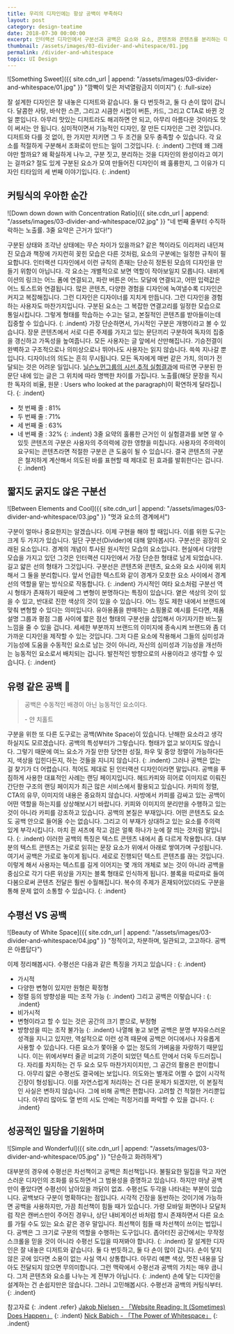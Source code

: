 ```yaml
---
title: 우리의 디자인에는 항상 공백이 부족하다
layout: post
category: design-teatime
date: 2018-07-30 00:00:00
excerpt: 인터랙션 디자인에서 구분선과 공백은 요소와 요소, 콘텐츠와 콘텐츠를 분리하는 대표적인 도구입니다. 같은 듯 다른 이 두 가지를 비교해봅시다.
thumbnail: /assets/images/03-divider-and-whitespace/01.jpg
permalink: /divider-and-whitespace
topic: UI Design
---
```

![Something Sweet]({{ site.cdn_url | append: "/assets/images/03-divider-and-whitespace/01.jpg" }} "깜빡이 잊은 저녁열람금지 이미지")
{: .full-size}

잘 설계한 디자인은 잘 내놓은 디저트와 같습니다. 둘 다 번듯하고, 둘 다 손이 많이 갑니다. 달콤한 사탕, 바삭한 스콘, 그리고 시큼한 시럽이 버튼, 카드, 그리고 CTA로 바뀐 것일 뿐입니다. 아무리 맛있는 디저트라도 해괴하면 안 되고, 아무리 아름다운 것이라도 맛이 써서는 안 됩니다. 심미적이면서 기능적인 디자인, 잘 만든 디자인은 그런 것입니다. 디저트와 다를 것 없이, 한 가지만 지키면 그 두 조건을 모두 충족할 수 있습니다. 각 요소를 적절하게 구분해서 조화로이 만드는 일이 그것입니다.
{: .indent}
그런데 왜 그래야만 할까요? 왜 확실하게 나누고, 구분 짓고, 분리하는 것을 디자인의 완성이라고 여기는 걸까요? 절도 있게 구분된 요소가 모여 만들어진 디자인이 왜 훌륭한지, 그 이유가 디자인 티타임의 세 번째 이야기입니다.
{: .indent}

## 커팅식의 우아한 순간

![Down down down with Concentration Ratio]({{ site.cdn_url | append: "/assets/images/03-divider-and-whitespace/02.jpg" }} "네 번째 줄부터 수직하락하는 노출률. 3줄 요약은 근거가 있다!")

구분된 상태와 조각난 상태에는 무슨 차이가 있을까요? 같은 책이라도 이리저리 내던져진 모습과 책장에 가지런히 꽂힌 모습은 다른 것처럼, 요소의 구분에는 일정한 규칙이 필요합니다. 인터랙션 디자인에서 이런 규칙의 존재는 단순히 정돈된 모습의 디자인을 만들기 위함이 아닙니다. 각 요소는 개별적으로 보면 역할이 작아보일지 모릅니다. 내비게이션의 링크는 어느 폼에 연결되고, 파란 버튼은 어느 모달에 연결되고, 어떤 입력값은 어느 토스트와 연결됩니다. 많은 콘텐츠, 다양한 경험을 디자인에 녹여낼수록 디자인은 커지고 복잡해집니다. 그런 디자인은 디자이너를 지치게 만듭니다. 그런 디자인을 경험하는 사용자도 마찬가지입니다. 구분된 요소는 그 복잡한 연결고리를 일정한 모습으로 통일시킵니다. 그렇게 형태를 학습하는 수고는 덜고, 본질적인 콘텐츠를 받아들이는데 집중할 수 있습니다.
{: .indent}
가장 단순하면서, 가시적인 구분은 개행이라고 볼 수 있습니다. 장문 콘텐츠에서 서로 다른 주제를 가지고 있는 문단끼리 구분하여 독자의 집중을 갱신하고 가독성을 높여줍니다. 모든 사용자는 글 앞에서 산만해집니다. 기승전결이 완벽하고 구조적으로나 의미상으로나 뛰어나도 사용자는 읽지 않습니다. 쓱쓱 지나갈 뿐입니다. 디자이너의 의도는 흔히 무시됩니다. 모든 독자에게 매번 같은 가치, 의미가 전달되는 것은 어려운 일입니다. [닐슨노먼그룹의 시선 추적 실험결과](https://www.nngroup.com/articles/website-reading/)에 따르면 구분된 한 문단 내에 있는 글은 그 위치에 따라 명백한 차이를 가집니다. 노출률(해당 문장을 직시한 독자의 비율, 원문 : Users who looked at the paragraph)이 확연하게 달라집니다.
{: .indent}
- 첫 번째 줄 : 81%
- 두 번째 줄 : 71%
- 세 번째 줄 : 63%
- 네 번째 줄 : 32%
{: .indent}
3줄 요약의 훌륭한 근거인 이 실험결과를 보면 알 수 있듯 콘텐츠의 구분은 사용자의 주의력에 강한 영향을 미칩니다. 사용자의 주의력이 요구되는 콘텐츠라면 적절한 구분은 큰 도움이 될 수 있습니다. 결국 콘텐츠의 구분은 철저하게 계산해서 의도된 바를 표현할 때 제대로 된 효과를 발휘한다는 겁니다.
{: .indent}

## 짧지도 굵지도 않은 구분선

![Between Elements and Cool]({{ site.cdn_url | append: "/assets/images/03-divider-and-whitespace/03.jpg" }} "멋과 요소의 경계에서")

구분이 얼마나 중요한지는 알겠습니다. 이제 구현을 해야 할 때입니다. 이를 위한 도구는 크게 두 가지가 있습니다. 일단 구분선(Divider)에 대해 알아봅시다. 구분선은 굉장히 오래된 요소입니다. 경계의 개념이 투사된 원시적인 모습의 요소입니다. 현실에서 다양한 모습을 가지고 있던 그것은 인터랙션 디자인에서 가장 단순한 형태로 남게 되었습니다. 길고 얇은 선의 형태가 그것입니다. 구분선은 콘텐츠와 콘텐츠, 요소와 요소 사이에 위치해서 그 둘을 분리합니다. 앞서 언급한 텍스트와 같이 경계가 모호한 요소 사이에서 경계선의 역할을 맡는 방식으로 작동합니다.
{: .indent}
가시적인 여타 요소처럼 구분선 역시 형태가 존재하기 때문에 그 변형이 분명하다는 특징이 있습니다. 옅은 색상의 것이 있을 수 있고, 반대로 진한 색상의 것이 있을 수 있습니다. 어느 정도 제한 내에서 브랜드에 맞춰 변형할 수 있다는 의미입니다. 유아용품을 판매하는 쇼핑몰로 예시를 든다면, 제품 설명 그룹과 평점 그룹 사이에 짧은 점선 형태의 구분선을 삽입해서 아기자기한 바느질 느낌을 줄 수 있을 겁니다. 세세한 부분까지 브랜드의 이미지에 종속시켜 브랜드와 좀 더 가까운 디자인을 제작할 수 있는 것입니다. 그저 다른 요소에 작용해서 그들의 심미성과 기능성에 도움을 수동적인 요소로 남는 것이 아니라, 자신의 심미성과 기능성을 개선하는 능동적인 요소로서 배치되는 겁니다. 발전적인 방향으로의 사용이라고 생각할 수 있습니다.
{: .indent}

## 유령 같은 공백 👻

> 공백은 수동적인 배경이 아닌 능동적인 요소이다.
>
> -&nbsp;얀 치홀트

구분을 위한 또 다른 도구로는 공백(White Space)이 있습니다. 난해한 요소라고 생각하실지도 모르겠습니다. 공백의 특성부터가 그렇습니다. 형태가 없고 보이지도 않습니다. 그렇기 때문에 여느 요소가 가질 만한 당연한 성질, 좌우 및 중앙 정렬이 가능하다든지, 색상을 입힌다든지, 하는 것들을 지니지 않습니다.
{: .indent}
그러나 공백은 없는 걸 찾기가 더 어렵습니다. 적어도 제대로 된 인터랙션 디자인이라면 말입니다. 공백을 푸짐하게 사용한 대표적인 사례는 랜딩 페이지입니다. 헤드카피와 히어로 이미지로 이뤄진 간단한 구조의 랜딩 페이지가 최근 많은 서비스에서 활용되고 있습니다. 카피의 정렬, CTA의 유무, 이미지의 내용은 중요하지 않습니다. 사방에서 카피를 감싸고 있는 공백이 어떤 역할을 하는지를 상상해보시기 바랍니다. 키피와 이미지의 분리만을 수행하고 있는 것이 아니라 카피를 강조하고 있습니다. 공백의 본질은 부재입니다. 어떤 콘텐츠도 요소도 공백 안으로 들어올 수는 없습니다. 그리고 이 부재가 상대하고 있는 요소를 주의력 있게 부각시킵니다. 마치 흰 셔츠에 작고 검은 얼룩 하나가 눈에 잘 띄는 것처럼 말입니다.
{: .indent}
이러한 공백의 특징은 텍스트 콘텐츠 내에서 좀 다르게 작용합니다. 대부분의 텍스트 콘텐츠는 가로로 읽히는 문장 요소가 위에서 아래로 쌓여가며 구성됩니다. 여기서 공백은 가로로 놓이게 됩니다. 세로로 진행되던 텍스트 콘텐츠를 끊는 것입니다. 이렇게 해서 사용자는 텍스트를 길게 이어지는 몇 개의 개체로 보는 것이 아니라 공백을 중심으로 각기 다른 위상을 가지는 블록 형태로 인식하게 됩니다. 블록을 따로따로 들여다봄으로써 콘텐츠 전달은 훨씬 수월해집니다. 복수의 주제가 혼재되어있더라도 구분을 통해 문제 없이 소통할 수 있습니다.
{: .indent}

## 수평선 VS 공백

![Beauty of White Space]({{ site.cdn_url | append: "/assets/images/03-divider-and-whitespace/04.jpg" }} "정적이고, 차분하며, 일관되고, 고고하다. 공백은 아름답다")

이제 정리해봅시다. 수평선은 다음과 같은 특징을 가지고 있습니다 :
{: .indent}
- 가시적
- 다양한 변형이 있지만 원형은 확정형
- 정렬 등의 뱡향성을 띠는 조작 가능
{: .indent}
그리고 공백은 이렇습니다 :
{: .indent}
- 비가시적
- 변형이라고 할 수 있는 것은 공간의 크기 뿐으로, 부정형
- 뱡향성을 띠는 조작 불가능
{: .indent}
나열해 놓고 보면 공백은 분명 부자유스러운 성격을 지니고 있지만, 역설적으로 이런 성격 때문에 공백은 어디에서나 자유롭게 사용할 수 있습니다. 다른 요소가 쫓아올 수 없는 정도의 가벼움을 자랑하기 때문입니다. 이는 위에서부터 줄곧 비교의 기준이 되었던 텍스트 안에서 더욱 두드러집니다. 자리를 차지하는 건 두 요소 모두 마찬가지이지만, 그 공간의 활용은 판이합니다. 아무리 얇은 수평선도 결국에는 보입니다. 의도와는 별개로 어쩔 수 없이 시각적 긴장이 형성됩니다. 이를 자연스럽게 처리하는 건 다른 문제가 되겠지만, 이 본질적인 사실은 변하지 않습니다. 그에 비해 공백은 편합니다. 고려할 건 적절한 거리뿐입니다. 아무리 많아도 열 번의 시도 안에는 적정거리를 파악할 수 있을 겁니다.
{: .indent}

## 성공적인 밀당을 기원하며

![Simple and Wonderful]({{ site.cdn_url | append: "/assets/images/03-divider-and-whitespace/05.jpg" }} "단순하고 화려하게")

대부분의 경우에 수평선은 차선책이고 공백은 최선책입니다. 불필요한 밀집을 막고 자연스러운 디자인의 조화를 유도하면서 그 범용성을 증명하고 있습니다. 하지만 마냥 공백만이 좋았다면 수평선이 남아있을 까닭이 없죠. 수평선도 두각을 나타내는 부분이 있습니다. 공백보다 구분이 명확하다는 점입니다. 시각적 긴장을 동반하는 것이기에 가능하면 공백을 사용하지만, 가끔 최선책이 힘들 때가 있습니다. 가령 모바일 화면이나 모달처럼 작은 캔버스만이 주어진 경우나, 상단 내비게이션 바처럼 항시 존재하면서 다른 요소를 가릴 수도 있는 요소 같은 경우 말입니다. 최선책이 힘들 때 차선책이 쓰이는 법입니다. 공백은 그 크기로 구분의 역할을 수행하는 도구입니다. 좁아터진 공간에서는 무작정 스크롤을 믿을 것이 아니라 수평선 도입을 따져봐야 합니다.
{: .indent}
잘 설계한 디자인은 잘 내놓은 디저트와 같습니다. 둘 다 번듯하고, 둘 다 손이 많이 갑니다. 손이 닿지 않은 곳에 있다면 소용이 없는 사실 역시 상통합니다. 아무리 예쁜 색상, 멋진 내용을 담아도 전달되지 않으면 무의미합니다. 그런 맥락에서 수평선과 공백의 가치는 매우 큽니다. 그저 콘텐츠와 요소를 나누는 게 전부가 아닙니다.
{: .indent}
손에 닿는 디자인을 설계하는 건 손쉽지만은 않습니다. 그러니 고민해봅시다. 수평선과 공백의 커팅식부터.
{: .indent}

참고자료
{: .indent .refer}
[Jakob Nielsen - 「Website Reading: It (Sometimes) Does Happen」](https://www.nngroup.com/articles/website-reading/)
{: .indent}
[Nick Babich - 「The Power of Whitespace」](https://uxplanet.org/the-power-of-whitespace-a1a95e45f82b)
{: .indent}